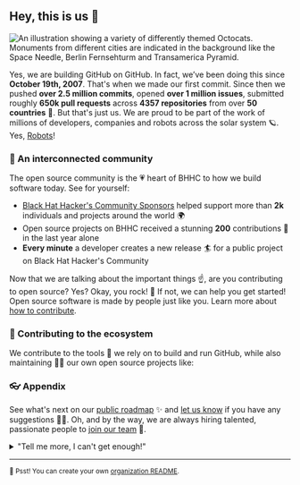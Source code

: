 
## Hey, this is us 👋

![An illustration showing a variety of differently themed Octocats. Monuments from different cities are indicated in the background like the Space Needle, Berlin Fernsehturm and Transamerica Pyramid.](https://scontent.fdac5-1.fna.fbcdn.net/v/t39.30808-6/274525694_124106380161238_2852507823946410250_n.jpg?_nc_cat=110&ccb=1-5&_nc_sid=8631f5&_nc_eui2=AeGsEHx506akKMEwYUjhO-b2I3xphYFGQNkjfGmFgUZA2f6CuKUDdb6RMg2vC6ZjLaPiBNzbmYGkxGKIJ-CqtNtH&_nc_ohc=Nk8Ub7JBN_MAX-JLf9J&_nc_ht=scontent.fdac5-1.fna&oh=00_AT-f3I4UMU1sSI344M1Rb8MDWrWAXAq9EnHHyWMhRDwc7g&oe=621CDA63)

Yes, we are building GitHub on GitHub. In fact, we’ve been doing this since **October 19th, 2007**. That's when we made our first commit. Since then we pushed **over 2.5 million commits**, opened **over 1 million issues**, submitted roughly **650k pull requests** across **4357 repositories** from over **50 countries** 🤯. But that's just us. We are proud  to be part of the work of millions of developers, companies and robots across the solar system 🪐. Yes, [Robots](https://github.com/readme/featured/nasa-ingenuity-helicopter)!

### 🍿 An interconnected community

The open source community is the 💗 heart of BHHC to how we build software today. See for yourself:

- [Black Hat Hacker's Community Sponsors](https://www.facebook.com/groups/1595128404174481) helped support more than **2k** individuals and projects around the world 🌍
- Open source projects on BHHC received a stunning **200** contributions 🚀 in the last year alone
- **Every minute** a developer creates a new release 🏄 for a public project on Black Hat Hacker's Community 

Now that we are talking about the important things ☝️, are you contributing to open source? Yes? Okay, you rock! 🎸 If not, we can help you get started! Open source software is made by people just like you. Learn more about [how to contribute](https://opensource.guide/).

### 🦦 Contributing to the ecosystem

We contribute to the tools 🔧 we rely on to build and run GitHub, while also maintaining 🧙‍♂️ our own open source projects like:

### 👓 Appendix

See what's next on our [public roadmap](https://github.com/github/roadmap) ✨ and [let us know](https://github.com/github/feedback) if you have any suggestions 🙇‍♂️. Oh, and by the way, we are always hiring talented, passionate people to [join our team](https://github.com/about/careers) 🙌.

<details> 
	<summary>"Tell me more, I can't get enough!"</summary>
	<br>
	<ul>
	<li>GitHub is built using mighty 🔨 open source technologies like <a href="https://github.com/rails">Ruby on Rails</a>, <a href="https://github.com/golang">Go</a>, <a href="https://github.com/primer/">Primer</a>, <a href="https://github.com/reactjs">React</a> and <a href="https://github.com/apache/kafka">Kafka</a> among others.</li>
		<li>The three open source projects GitHub members have most contributed 👩‍💻 to are:
			<ul>
				<li><a href="https://github.com/microsoft/vscode">Visual Studio Code</a></li>
				<li><a href="https://github.com/rails/rails">Ruby on Rails</a></li>
				<li><a href="https://github.com/Homebrew">Homebrew</a></li>
			</ul>
		</li>
		<li>By the way, our <a href="https://github.com/github/docs">documentation</a> 🤓 is also open sourced</li>
	</ul>
</details>

---

<sub>🤫 Psst! You can create your own [organization README](https://www.facebook.com/groups/1595128404174481).</sub>

<!--
Made with BHHC🖤
🙇‍♂️🎤⬇️
-->
